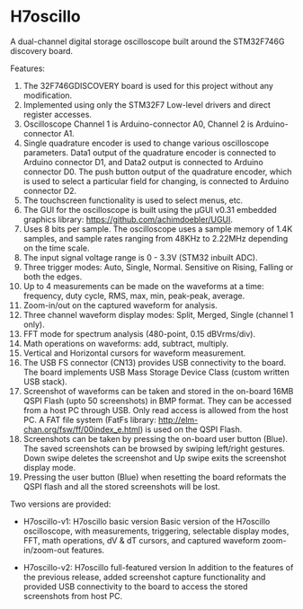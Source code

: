 # H7oscillo
 A dual-channel digital storage oscilloscope built around the STM32F746G discovery board.

Features:
1) The 32F746GDISCOVERY board is used for this project without any modification.
2) Implemented using only the STM32F7 Low-level drivers and direct register accesses.
3) Oscilloscope Channel 1 is Arduino-connector A0, Channel 2 is Arduino-connector A1. 
4) Single quadrature encoder is used to change various oscilloscope parameters. Data1 output of the quadrature encoder is connected to Arduino connector D1, and Data2 output is connected to Arduino connector D0. The push button output of the quadrature encoder, which is used to select a particular field for changing, is connected to Arduino connector D2.
5) The touchscreen functionality is used to select menus, etc.
6) The GUI for the oscilloscope is built using the µGUI v0.31 embedded graphics library: https://github.com/achimdoebler/UGUI. 
7) Uses 8 bits per sample. The oscilloscope uses a sample memory of 1.4K samples, and sample rates ranging from 48KHz to 2.22MHz depending on the time scale.
8) The input signal voltage range is 0 - 3.3V (STM32 inbuilt ADC).
9) Three trigger modes: Auto, Single, Normal. Sensitive on Rising, Falling or both the edges.
10) Up to 4 measurements can be made on the waveforms at a time: frequency, duty cycle, RMS, max, min, peak-peak, average.
11) Zoom-in/out on the captured waveform for analysis.
12) Three channel waveform display modes: Split, Merged, Single (channel 1 only).
13) FFT mode for spectrum analysis (480-point, 0.15 dBVrms/div).
14) Math operations on waveforms: add, subtract, multiply.
15) Vertical and Horizontal cursors for waveform measurement.
16) The USB FS connector (CN13) provides USB connectivity to the board. The board implements USB Mass Storage Device Class (custom written USB stack).
17) Screenshot of waveforms can be taken and stored in the on-board 16MB QSPI Flash (upto 50 screenshots) in BMP format. They can be accessed from a host PC through USB. Only read access is allowed from the host PC. A FAT file system (FatFs library: http://elm-chan.org/fsw/ff/00index_e.html) is used on the QSPI Flash.
18) Screenshots can be taken by pressing the on-board user button (Blue). The saved screenshots can be browsed by swiping left/right gestures. Down swipe 
deletes the screenshot and Up swipe exits the screenshot display mode.
19) Pressing the user button (Blue) when resetting the board reformats the QSPI flash and all the stored screenshots will be lost.
‎

Two versions are provided:

* H7oscillo-v1: H7oscillo basic version
Basic version of the H7oscillo oscilloscope, with measurements, triggering, selectable display modes, FFT, math operations, dV & dT cursors, and captured waveform zoom-in/zoom-out features.

* H7oscillo-v2: H7oscillo full-featured version
In addition to the features of the previous release, added screenshot capture functionality and provided USB connectivity to the board to access the stored screenshots from host PC.
